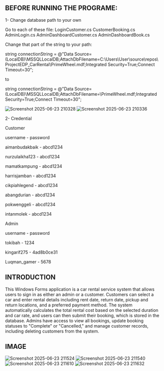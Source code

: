 ## BEFORE RUNNING THE PROGRAME:

1- Change database path to your own

Go to each of these file:
LoginCustomer.cs
CustomerBooking.cs
AdminLogin.cs
AdminDashboardCustomer.cs
AdminDashboardBook.cs

Change that part of the string to your path:

string connectionString = @"Data Source=(LocalDB)\MSSQLLocalDB;AttachDbFilename=C:\Users\User\source\repos\ProjectEDP_CarRental\PrimeWheel.mdf;Integrated Security=True;Connect Timeout=30";

to

string connectionString = @"Data Source=(LocalDB)\MSSQLLocalDB;AttachDbFilename=<your path>\PrimeWheel.mdf;Integrated Security=True;Connect Timeout=30";

![Screenshot 2025-06-23 210328](https://github.com/user-attachments/assets/32d37c22-65ab-4218-8815-b64ddf001ace)
![Screenshot 2025-06-23 210336](https://github.com/user-attachments/assets/9b3691f3-c1ea-4659-a04c-bb8470675c66)

2- Credential

Customer

username - password

aimanbudakbaik - abcd1234

nurzulaikha123 - abcd1234

mamatkampung - abcd1234

harrisjamban - abcd1234

cikpiahlegend - abcd1234

abangdurian - abcd1234

pokwenggeli - abcd1234

intanmolek - abcd1234

Admin

username - password

tokibah - 1234

kingarif275 - 4ad8b0ce31

Luqman_gamer - 5678

## INTRODUCTION
This Windows Forms application is a car rental service system that allows users to sign in as either an admin or a customer. Customers can select a car and enter rental details including rent date, return date, pickup and return locations, and a preferred payment method. The system automatically calculates the total rental cost based on the selected duration and car rate, and users can then submit their booking, which is stored in the database. Admins have access to view all bookings, update booking statuses to "Complete" or "Cancelled," and manage customer records, including deleting customers from the system.

## IMAGE
![Screenshot 2025-06-23 211524](https://github.com/user-attachments/assets/439552c4-ba82-46ae-9a86-e7cdf7d40168)
![Screenshot 2025-06-23 211540](https://github.com/user-attachments/assets/2d9109ba-1119-4ffd-ac02-db19dcf2087c)
![Screenshot 2025-06-23 211610](https://github.com/user-attachments/assets/0ec06392-25b4-4de2-a787-72212514c0ed)
![Screenshot 2025-06-23 211632](https://github.com/user-attachments/assets/09748436-d81c-40c9-bfe3-cff601a72fa1)
